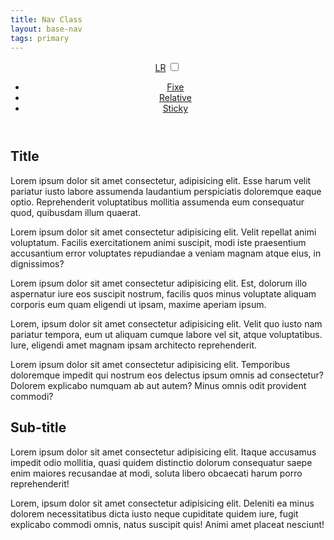 ```yaml
---
title: Nav Class
layout: base-nav
tags: primary
---
```

<!-- Navigation bar -->
<header class="header">
        <!-- Logo -->
        <a href="#" class="logo">LR</a>
        <!-- Hamburger icon -->
        <input class="side-menu" type="checkbox" id="side-menu"/>
        <label class="hamb" for="side-menu"><span class="hamb-line"></span></label>
        <!-- Menu -->
        <nav class="nav">
            <ul class="menu">
                <li><a href="fixe.html">Fixe</a></li>
                <li><a href="relative.html">Relative</a> </li>
                <li><a href="sticky.html">Sticky</a></li>
            </ul>
        </nav>
    </header>
    <!-- Main content -->
    <main>
        <article>
            <h1>Title</h1>
            <p>Lorem ipsum dolor sit amet consectetur, adipisicing elit. Esse harum velit pariatur iusto labore assumenda laudantium perspiciatis doloremque eaque optio. Reprehenderit voluptatibus mollitia assumenda eum consequatur quod, quibusdam illum quaerat.</p>
            <p>Lorem ipsum dolor sit amet consectetur adipisicing elit. Velit repellat animi voluptatum. Facilis exercitationem animi suscipit, modi iste praesentium accusantium error voluptates repudiandae a veniam magnam atque eius, in dignissimos?</p>
            <p>Lorem ipsum dolor sit amet consectetur adipisicing elit. Est, dolorum illo aspernatur iure eos suscipit nostrum, facilis quos minus voluptate aliquam corporis eum quam eligendi ut ipsam, maxime aperiam ipsum.</p>
            <p>Lorem, ipsum dolor sit amet consectetur adipisicing elit. Velit quo iusto nam pariatur tempora, eum ut aliquam cumque labore vel sit, atque voluptatibus. Iure, eligendi amet magnam ipsam architecto reprehenderit.</p>
            <p>Lorem ipsum dolor sit amet consectetur adipisicing elit. Temporibus doloremque impedit qui nostrum eos delectus ipsum omnis ad consectetur? Dolorem explicabo numquam ab aut autem? Minus omnis odit provident commodi?</p>
            <h2>Sub-title</h2>
            <p>Lorem ipsum dolor sit amet consectetur adipisicing elit. Itaque accusamus impedit odio mollitia, quasi quidem distinctio dolorum consequatur saepe enim maiores recusandae at modi, soluta libero obcaecati harum porro reprehenderit!</p>
            <p>Lorem, ipsum dolor sit amet consectetur adipisicing elit. Deleniti ea minus dolorem necessitatibus dicta iusto neque cupiditate quidem iure, fugit explicabo commodi omnis, natus suscipit quis! Animi amet placeat nesciunt!</p>
        </article>
    </main>
